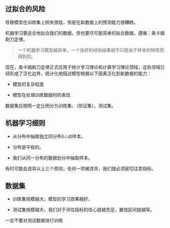 ## 过拟合的风险 

导致模型在训练集上损失很低，但是在新数据上的预测能力很糟糕。 

机器学习要适合地拟合我们的数据，但也要尽可能简单的拟合数据。遵循：奥卡姆剃刀定律。 

> 一个机器学习模型越简单，一个良好的经验结果就不只是由于样本的特性而得到的。 

现在，奥卡姆剃刀定律正式应用于统计学习理论和计算学习理论领域，这些领域已经形成了泛化边界，统计化地描述模型根据以下因素泛化到新数据的能力： 

- 模型的复杂程度 

- 模型在处理训练数据时的表现 

数据集应按照一定比例分为训练集、（验证集）、测试集。 

## 机器学习细则 

- 从分布中抽取独立同分布(i.i.d)样本。 

- 分布是平稳的。 

- 我们从同一分布的数据划分中抽取样本。 

有时可能会违背以上三个原则，任何一项被违背，我们就必须密切注意指标。 

## 数据集 

- 训练集规模越大，模型的学习效果越好、 

- 测试集规模越大，我们对于评估指标的信心就越充足，置信区间就越窄。 

一定不要对测试数据进行训练 
